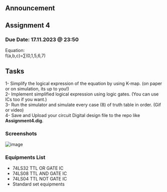 ## Announcement

## Assignment 4
### Due Date: 17.11.2023 @ 23:50

Equation:  
f(a,b,c)=∑(0,1,5,6,7)

## Tasks
1- Simplify the logical expression of the equation by using K-map. (on paper or on simulation, its up to you!)  
2- Implement simplified logical expression using logic gates. (You can use ICs too if you want.)  
3- Run the simulator and simulate every case (8) of truth table in order. (Gif or video)  
4- Save and Upload your circuit Digital design file to the repo like **Assignment4.dig**. 

### Screenshots
![image](https://github.com/afatmanuracar/Assignment/assets/130499665/7aa80e56-57e0-467f-a4d9-ff681c6f77ae)


### Equipments List

- 74LS32 TTL OR GATE IC
- 74LS08 TTL AND GATE IC
- 74LS04 TTL NOT GATE IC
- Standard set equipments
